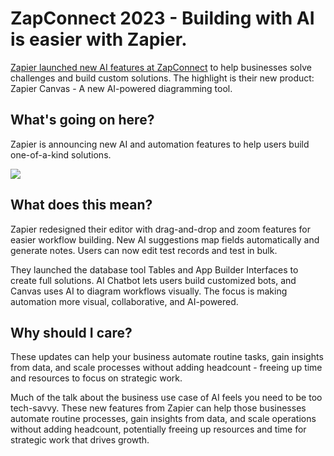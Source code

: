 # ZapConnect 2023 - Building with AI is easier with Zapier.

[Zapier launched new AI features at ZapConnect](https://zapier.com/blog/zapconnect-product-updates-2023/?utm_source=bensbites\&utm_medium=referral\&utm_campaign=zapconnect-2023-building-with-ai-is-easier-with-zapier) to help businesses solve challenges and build custom solutions. The highlight is their new product: Zapier Canvas - A new AI-powered diagramming tool.

## What's going on here?

Zapier is announcing new AI and automation features to help users build one-of-a-kind solutions.

![](https://media.beehiiv.com/cdn-cgi/image/fit=scale-down,format=auto,onerror=redirect,quality=80/uploads/asset/file/2dc7a646-1f43-4ecf-bf46-03da60da3234/image.png)

## What does this mean?

Zapier redesigned their editor with drag-and-drop and zoom features for easier workflow building. New AI suggestions map fields automatically and generate notes. Users can now edit test records and test in bulk.

They launched the database tool Tables and App Builder Interfaces to create full solutions. AI Chatbot lets users build customized bots, and Canvas uses AI to diagram workflows visually. The focus is making automation more visual, collaborative, and AI-powered.

## Why should I care?

These updates can help your business automate routine tasks, gain insights from data, and scale processes without adding headcount - freeing up time and resources to focus on strategic work.

Much of the talk about the business use case of AI feels you need to be too tech-savvy. These new features from Zapier can help those businesses automate routine processes, gain insights from data, and scale operations without adding headcount, potentially freeing up resources and time for strategic work that drives growth.
